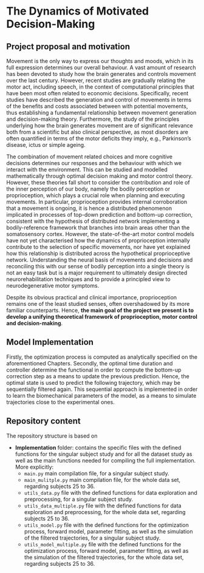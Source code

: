# The Dynamics of Motivated Decision-Making

## Project proposal and motivation

Movement is the only way to express our thoughts and moods, which in its full expression determines our overall behaviour. A vast amount of research has been devoted to study how the brain generates and controls movement over the last century. However, recent studies are gradually relating the motor act, including speech, in the context of computational principles that have been most often related to economic decisions. Specifically, recent studies have described the generation and control of movements in terms of the benefits and costs associated between with potential movements, thus establishing a fundamental relationship between movement generation and decision-making theory. Furthermore, the study of the principles underlying how the brain generates movement are of significant relevance both from a scientific but also clinical perspective, as most disorders are often quantified in terms of the motor deficits they imply, e.g., Parkinson’s disease, ictus or simple ageing.

The combination of movement related choices and more cognitive decisions determines our responses and the behaviour with which we interact with the environment. This can be studied and modelled mathematically through optimal decision making and motor control theory. However, these theories fall short to consider the contribution and role of the inner perception of our body, namely the bodily perception or proprioception, which plays a crucial role when planning and executing movements.
In particular, proprioception provides internal corroboration that a movement is ongoing, it is hence a distributed phenomenon implicated in processes of top-down prediction and bottom-up correction, consistent with the hypothesis of distributed network implementing a bodily-reference framework that branches into brain areas other than the somatosensory cortex. However, the state-of-the-art motor control models have not yet characterised how the dynamics of proprioception internally contribute to the selection of specific movements, nor have yet explained how this relationship is distributed across the hypothetical proprioceptive network. Understanding the neural basis of movements and decisions and reconciling this with our sense of bodily perception into a single theory is not an easy task but is a major requirement to ultimately design directed neurorehabilitation techniques and to provide a principled view to neurodegenerative motor symptoms. 

Despite its obvious practical and clinical importance, proprioception remains one of the least studied senses, often overshadowed by its more familiar counterparts. Hence, **the main goal of the project we present is to develop a unifying theoretical framework of proprioception, motor control and decision-making**. 

## Model Implementation

Firstly, the optimization process is computed as analytically specified on the aforementioned Chapters. Secondly, the optimal time duration and controller determine the functional in order to compute the bottom-up correction step as a means to update the previous prediction. Hence, the optimal state is used to predict the following trajectory, which may be sequentially filtered again. This sequential approach is implemented in order to learn the biomechanical parameters of the model, as a means to simulate trajectories close to the experimental ones.

## Repository content

The repository structure is based on 
- **Implementation** folder: contains the specific files with the defined functions for the singular subject study and for all the dataset study as well as the main functions needed for compiling the full implementation. More explicitly: 
    - `main.py` main compilation file, for a singular subject study.
    - `main_mulitple.py` main compilation file, for the whole data set, regarding subjects 25 to 36. 
    - `utils_data.py` file with the defined functions for data exploration and preprocessing, for a singular subject study.
    - `utils_data_multiple.py` file with the defined functions for data exploration and preprocessing, for the whole data set, regarding subjects 25 to 36. 
    - `utils_model.py` file with the defined functions for the optimization process, forward model, parameter fitting, as well as the simulation of the filtered trajectories, for a singular subject study.
    - `utils_model_multiple.py` file with the defined functions for the optimization process, forward model, parameter fitting, as well as the simulation of the filtered trajectories, for the whole data set, regarding subjects 25 to 36. 
 


